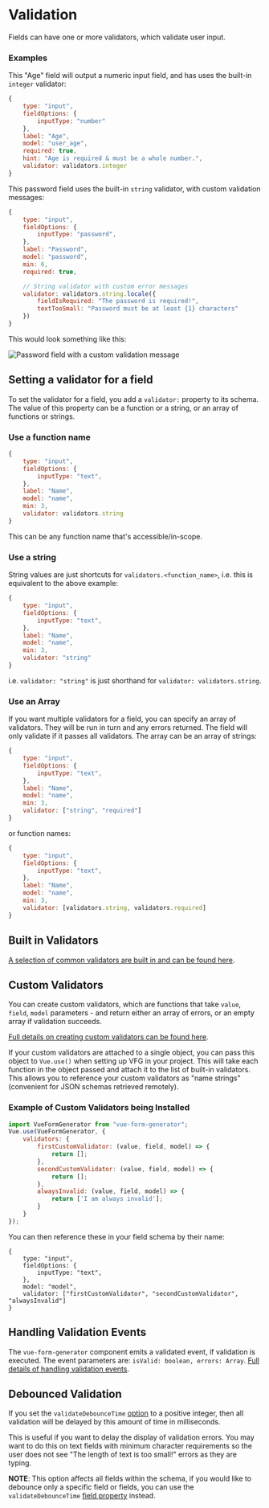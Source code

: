 # Validation

Fields can have one or more validators, which validate user input.

### Examples

This "Age" field will output a numeric input field, and has uses the built-in `integer` validator:

```js
{
    type: "input",
    fieldOptions: {
        inputType: "number"
    },
    label: "Age",
    model: "user_age",
    required: true,
    hint: "Age is required & must be a whole number.",
    validator: validators.integer
}
```

This password field uses the built-in `string` validator, with custom validation messages:

```js
{
    type: "input",
    fieldOptions: {
        inputType: "password",
    },
    label: "Password",
    model: "password",
    min: 6,
    required: true,

    // String validator with custom error messages
    validator: validators.string.locale({
    	fieldIsRequired: "The password is required!",
    	textTooSmall: "Password must be at least {1} characters"
    })
}
```

This would look something like this:

![Password field with a custom validation message](../assets/vfg-custom-validator-messages.png)

## Setting a validator for a field

To set the validator for a field, you add a `validator:` property to its schema. The value of this property can be a function or a string, or an array of functions or strings.

### Use a function name

```js
{
    type: "input",
    fieldOptions: {
        inputType: "text",
    },
    label: "Name",
    model: "name",
    min: 3,
    validator: validators.string
}
```

This can be any function name that's accessible/in-scope.


### Use a string

String values are just shortcuts for `validators.<function_name>`, i.e. this is equivalent to the above example:

```js
{
    type: "input",
    fieldOptions: {
        inputType: "text",
    },
    label: "Name",
    model: "name",
    min: 3,
    validator: "string"
}
```
i.e. `validator: "string"` is just shorthand for `validator: validators.string`.

### Use an Array

If you want multiple validators for a field, you can specify an array of validators. They will be run in turn and any errors returned. The field will only validate if it passes all validators. The array can be an array of strings:

```js
{
    type: "input",
    fieldOptions: {
        inputType: "text",
    },
    label: "Name",
    model: "name",
    min: 3,
    validator: ["string", "required"]
}

```

or function names:

```js
{
    type: "input",
    fieldOptions: {
        inputType: "text",
    },
    label: "Name",
    model: "name",
    min: 3,
    validator: [validators.string, validators.required]
}

```



## Built in Validators

[A selection of common validators are built in and can be found here](built-in-validators.md).

## Custom Validators

You can create custom validators, which are functions that take `value`, `field`, `model` parameters - and return either an array of errors, or an empty array if validation succeeds. 

[Full details on creating custom validators can be found here](custom-validators.md).

If your custom validators are attached to a single object, you can pass this object to `Vue.use()` when setting up VFG in your project.  This will take each function in the object passed and attach it to the list of built-in validators.  This allows you to reference your custom validators as "name strings" (convenient for JSON schemas retrieved remotely).

### Example of Custom Validators being Installed

```js
import VueFormGenerator from "vue-form-generator";
Vue.use(VueFormGenerator, {
    validators: {
        firstCustomValidator: (value, field, model) => {
            return [];
        },
        secondCustomValidator: (value, field, model) => {
            return [];
        },
        alwaysInvalid: (value, field, model) => {
            return ['I am always invalid'];
        }
    }
});
```

You can then reference these in your field schema by their name:

```
{
    type: "input",
    fieldOptions: {
        inputType: "text",
    },
    model: "model",
    validator: ["firstCustomValidator", "secondCustomValidator", "alwaysInvalid"]
}
```

## Handling Validation Events

The `vue-form-generator` component emits a validated event, if validation is executed. The event parameters are: `isValid: boolean, errors: Array`. [Full details of handling validation events](validation-events.md).

## Debounced Validation

If you set the `validateDebounceTime` [option](/options.md) to a positive integer, then all validation will be delayed by this amount of time in milliseconds.

This is useful if you want to delay the display of validation errors.  You may want to do this on text fields with minimum character requirements so the user does not see "The length of text is too small!" errors as they are typing.

**NOTE**: This option affects all fields within the schema, if you would like to debounce only a specific field or fields, you can use the `validateDebounceTime` [field property](/fields/field_properties.md) instead.
